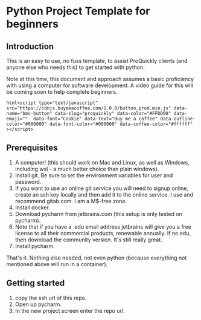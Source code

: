 # Python Project Template for beginners

## Introduction

This is an easy to use, no fuss template, to assist ProQuickly clients (and
anyone else who needs this) to get started with python.

Note at this time, this document and approach assumes a basic proficiency with
using a computer for software development. A video guide for this will be
coming soon to help complete beginners.

```html<script type="text/javascript" src="https://cdnjs.buymeacoffee.com/1.0.0/button.prod.min.js" data-name="bmc-button" data-slug="proquickly" data-color="#FFDD00" data-emoji=""  data-font="Cookie" data-text="Buy me a coffee" data-outline-color="#000000" data-font-color="#000000" data-coffee-color="#ffffff" ></script>```

## Prerequisites
1. A computer! (this should work on Mac and Linux, as well as Windows,
including wsl - a much better choice than plain windows).
1. Install git. Be sure to set the environment variables for user and password.
1. If you want to use an online git service you will need to signup online,
create an ssh key locally and then add  it to the online service. I use
and recommend gitab.com. I am a M$-free zone.
1. Install docker.
1. Download pycharm from jetbrains.com (this setup is only tested on pycharm).
1. Note that if you have a .edu email address jetbrains will give you a free
license to all their commercial products, renewable annually. If no edu, then
download the community version. It's still really great.
1. Install pycharm.

That's it. Nothing else needed, not even python (because everything not
mentioned above will run in a container).


## Getting started
1. copy the ssh url of this repo.
1. Open up pycharm.
1. In the new project screen enter the repo url.

